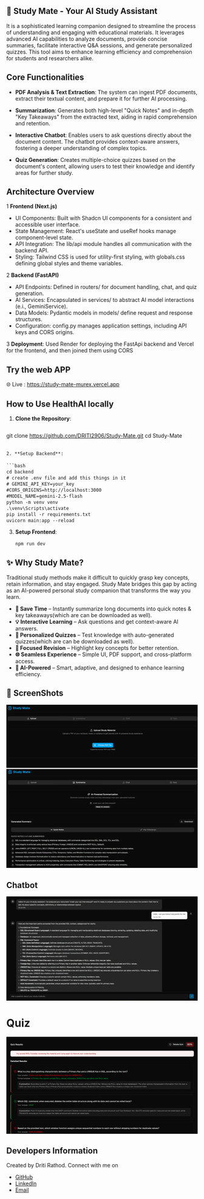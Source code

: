 ## 🤖 Study Mate - Your AI Study Assistant

It is a sophisticated learning companion designed to streamline the process of understanding and engaging with educational materials. It leverages advanced AI capabilities to analyze documents, provide concise summaries, facilitate interactive Q&A sessions, and generate personalized quizzes. This tool aims to enhance learning efficiency and comprehension for students and researchers alike.

## Core Functionalities

- **PDF Analysis & Text Extraction**: The system can ingest PDF documents, extract their textual content, and prepare it for further AI processing.

- **Summarization**:  Generates both high-level "Quick Notes" and in-depth "Key Takeaways" from the extracted text, aiding in rapid comprehension and retention.

- **Interactive Chatbot**: Enables users to ask questions directly about the document content. The chatbot provides context-aware answers, fostering a deeper understanding of complex topics.

- **Quiz Generation**: Creates multiple-choice quizzes based on the document's content, allowing users to test their knowledge and identify areas for further study.

## Architecture Overview

1 **Frontend (Next.js)** 

- UI Components: Built with Shadcn UI components for a consistent and accessible user interface.
- State Management: React's useState and useRef hooks manage component-level state.
- API Integration: The lib/api module handles all communication with the backend API.
- Styling: Tailwind CSS is used for utility-first styling, with globals.css defining global styles and theme variables.

2 **Backend (FastAPI)**

- API Endpoints: Defined in routers/ for document handling, chat, and quiz generation.
- AI Services: Encapsulated in services/ to abstract AI model interactions (e.i., GeminiService).
- Data Models: Pydantic models in models/ define request and response structures.
- Configuration: config.py manages application settings, including API keys and CORS origins.


 3 **Deployment**: Used Render for deploying the FastApi backend and Vercel for the frontend, and then joined them using CORS

## Try the web APP 

🌐 Live : https://study-mate-murex.vercel.app 

## How to Use HealthAI locally 

1. **Clone the Repository**:

   ```bash
  git clone https://github.com/DRITI2906/Study-Mate.git
  cd Study-Mate
   ```

2. **Setup Backend**:

   ```bash
   cd backend
   # create .env file and add this things in it 
   # GEMINI_API_KEY=your_key
   #CORS_ORIGINS=http://localhost:3000
   #MODEL_NAME=gemini-2.5-flash
   python -m venv venv
   .\venv\Scripts\activate     
   pip install -r requirements.txt
   uvicorn main:app --reload 
   ```   

3. **Setup Frontend**:

   ```bash 
   npm run dev
   ```    

## ✨ Why Study Mate?

Traditional study methods make it difficult to quickly grasp key concepts, retain information, and stay engaged. Study Mate bridges this gap by acting as an AI-powered personal study companion that transforms the way you learn.

- **🚀 Save Time** – Instantly summarize long documents into quick notes & key takeaways(which are can be downloaded as well).
- **💡 Interactive Learning** – Ask questions and get context-aware AI answers.
- **📝 Personalized Quizzes** – Test knowledge with auto-generated quizzes(which are can be downloaded as well).
- **🎯 Focused Revision** – Highlight key concepts for better retention.
- **🌐 Seamless Experience** – Simple UI, PDF support, and cross-platform access.
- **🤖 AI-Powered** – Smart, adaptive, and designed to enhance learning efficiency.

## 📸 ScreenShots

![Upload page](<screenshots/upload.png>)
![Summary page](<screenshots/summary.png>)
## Chatbot
![Chatbot](<screenshots/chatbot.png>)
# Quiz
![Quiz page](<screenshots/quuiz.png>)

## Developers Information

Created by Driti Rathod. Connect with me on 

- [GitHub](https://github.com/DRITI2906)
- [LinkedIn](https://www.linkedin.com/in/driti-rathod-ab038a294/)
- [Email](mailto:dritirathod2906@gmail.com)